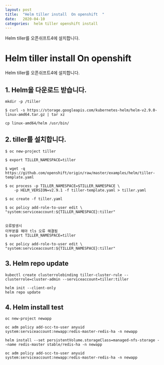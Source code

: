```yaml
---
layout: post
title:  "Helm tiller install  On openshift  "
date:   2020-04-10
categories:  helm tiller openshift install
---
```

Helm tiller를 오픈쉬프트4에 설치합니다.


# Helm tiller install On openshift

Helm tiller를 오픈쉬프트4에 설치합니다.


## 1. Helm을 다운로드 받습니다.
~~~
mkdir -p /tiller

$ curl -s https://storage.googleapis.com/kubernetes-helm/helm-v2.9.0-linux-amd64.tar.gz | tar xz

cp linux-amd64/helm /usr/bin/

~~~

## 2. tiller를 설치합니다.

~~~
$ oc new-project tiller

$ export TILLER_NAMESPACE=tiller

$ wget -q https://github.com/openshift/origin/raw/master/examples/helm/tiller-template.yaml

$ oc process -p TILLER_NAMESPACE=$TILLER_NAMESPACE \
    -p HELM_VERSION=v2.9.1 -f tiller-template.yaml > tiller.yaml

$ oc create -f tiller.yaml

$ oc policy add-role-to-user edit \
"system:serviceaccount:${TILLER_NAMESPACE}:tiller"


오류발생시
이부분을 해야 tls 오류 해결됨
$ export TILLER_NAMESPACE=tiller

$ oc policy add-role-to-user edit \
"system:serviceaccount:${TILLER_NAMESPACE}:tiller"

~~~

## 3. Helm repo update

~~~
kubectl create clusterrolebinding tiller-cluster-rule --clusterrole=cluster-admin --serviceaccount=tiller:tiller

helm init --client-only
helm repo update
~~~


## 4. Helm install test

~~~
oc new-project newapp

oc adm policy add-scc-to-user anyuid system:serviceaccount:newapp:redis-master-redis-ha -n newapp

helm install --set persistentVolume.storageClass=managed-nfs-storage --name redis-master stable/redis-ha -n newapp

oc adm policy add-scc-to-user anyuid system:serviceaccount:newapp:redis-master-redis-ha -n newapp

~~~
